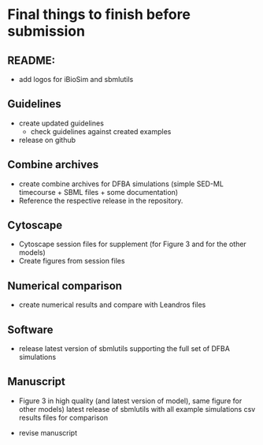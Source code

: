 # Final things to finish before submission

## README:
- add logos for iBioSim and sbmlutils

## Guidelines
- create updated guidelines 
  - check guidelines against created examples
- release on github

## Combine archives
- create combine archives for DFBA simulations (simple SED-ML timecourse + SBML files + some documentation)
- Reference the respective release in the repository.

## Cytoscape
- Cytoscape session files for supplement (for Figure 3 and for the other models)
- Create figures from session files

## Numerical comparison
- create numerical results and compare with Leandros files

## Software
- release latest version of sbmlutils supporting the full set of DFBA simulations

## Manuscript
- Figure 3 in high quality (and latest version of model), same figure for other models) 
latest release of sbmlutils with all example simulations
csv results files for comparison

- revise manuscript
